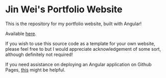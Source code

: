# Jin Wei's Portfolio Website

This is the repository for my portfolio website, built with Angular!

Available [here](https://seetohjinwei.github.io/portfolio/).

If you wish to use this source code as a template for your own website, please feel free to but I would appreciate acknowledgement of some sort, although definitely not required!

If you need assistance on deploying an Angular application on Github Pages, [this](/deploy.md) might be helpful.
